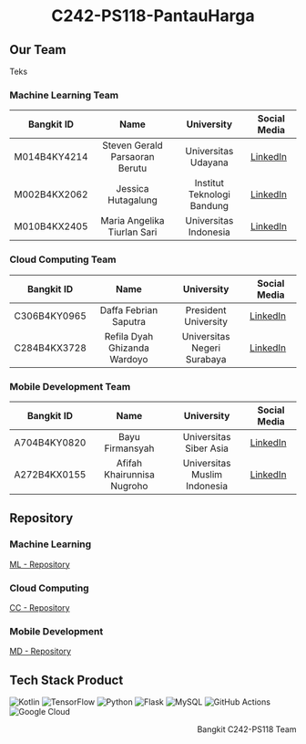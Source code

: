 <h1 align="center"> C242-PS118-PantauHarga </h1>

## Our Team
Teks

### Machine Learning Team
| Bangkit ID | Name | University | Social Media |
|:----------:|:----:|:----------:|--------------|
|M014B4KY4214|Steven Gerald Parsaoran Berutu|Universitas Udayana|[LinkedIn](https://www.linkedin.com/in/steven-gerald-parsaoran-berutu-800486219/) |
|M002B4KX2062|Jessica Hutagalung|Institut Teknologi Bandung|[LinkedIn](https://www.linkedin.com/in/jessica-hutagalung-/) |
|M010B4KX2405|Maria Angelika Tiurlan Sari|Universitas Indonesia|[LinkedIn](https://www.linkedin.com/in/maria-angelika-tiurlan-sari-5454402a9/) |

### Cloud Computing Team
| Bangkit ID | Name | University | Social Media |
|:----------:|:----:|:----------:|--------------|
|C306B4KY0965|Daffa Febrian Saputra|President University|[LinkedIn](https://www.linkedin.com/in/daffafebrians/) |
|C284B4KX3728|Refila Dyah Ghizanda Wardoyo|Universitas Negeri Surabaya|[LinkedIn](https://www.linkedin.com/in/refilaghizanda/) |

### Mobile Development Team
| Bangkit ID | Name | University | Social Media |
|:----------:|:----:|:----------:|--------------|
|A704B4KY0820|Bayu Firmansyah|Universitas Siber Asia|[LinkedIn](https://www.linkedin.com/in/bayufirmansyah/) |
|A272B4KX0155|Afifah Khairunnisa Nugroho|Universitas Muslim Indonesia|[LinkedIn](https://www.linkedin.com/in/afifah-khairunnisa-nugroho/) |


## Repository

### Machine Learning 
[ML - Repository]()

### Cloud Computing
[CC - Repository]()

### Mobile Development
[MD - Repository](https://github.com/Bangkit-Capstone-Product-C242-PS118/Mobile-Dev)

## Tech Stack Product

![Kotlin](https://img.shields.io/badge/Kotlin-%230095D5.svg?style=for-the-badge&logo=kotlin&logoColor=white)
![TensorFlow](https://img.shields.io/badge/TensorFlow-%23FF6F00.svg?style=for-the-badge&logo=tensorflow&logoColor=white)
![Python](https://img.shields.io/badge/Python-%233776AB.svg?style=for-the-badge&logo=python&logoColor=white)
![Flask](https://img.shields.io/badge/Flask-%23000.svg?style=for-the-badge&logo=flask&logoColor=white)
![MySQL](https://img.shields.io/badge/MySQL-%234479A1.svg?style=for-the-badge&logo=mysql&logoColor=white)
![GitHub Actions](https://img.shields.io/badge/GitHub_Actions-%232671E5.svg?style=for-the-badge&logo=githubactions&logoColor=white)
![Google Cloud](https://img.shields.io/badge/Google_Cloud-%234285F4.svg?style=for-the-badge&logo=googlecloud&logoColor=white)

</details>

<p align="right"> Bangkit C242-PS118 Team </p>
